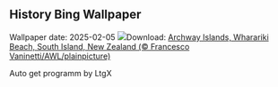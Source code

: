 ## History Bing Wallpaper
Wallpaper date: 2025-02-05
![](https://www.bing.com/th?id=OHR.WhararikiBeach_EN-IN3664421729_UHD.jpg&w=1000)Download: [Archway Islands, Wharariki Beach, South Island, New Zealand (© Francesco Vaninetti/AWL/plainpicture)](https://www.bing.com/th?id=OHR.WhararikiBeach_EN-IN3664421729_UHD.jpg)

Auto get programm by LtgX
